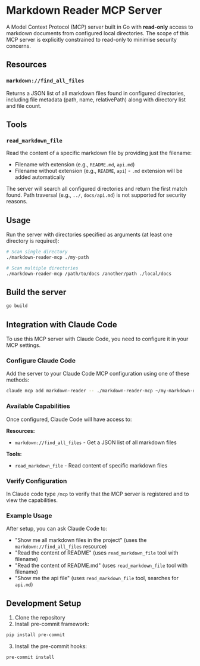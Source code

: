 # Markdown Reader MCP Server

A Model Context Protocol (MCP) server built in Go with **read-only** access to
markdown documents from configured local directories. The scope of this MCP
server is explicitly constrained to read-only to minimise security concerns.

## Resources

### `markdown://find_all_files`

Returns a JSON list of all markdown files found in configured directories,
including file metadata (path, name, relativePath) along with directory list and file count.

## Tools

### `read_markdown_file`

Read the content of a specific markdown file by providing just the filename:

- Filename with extension (e.g., `README.md`, `api.md`)
- Filename without extension (e.g., `README`, `api`) - `.md` extension will be added automatically

The server will search all configured directories and return the first match found.
Path traversal (e.g., `../`, `docs/api.md`) is not supported for security reasons.

## Usage

Run the server with directories specified as arguments (at least one directory is required):

```bash
# Scan single directory
./markdown-reader-mcp ./my-path

# Scan multiple directories
./markdown-reader-mcp /path/to/docs /another/path ./local/docs
```

## Build the server

```bash
go build
```

## Integration with Claude Code

To use this MCP server with Claude Code, you need to configure it in your MCP settings.

### Configure Claude Code

Add the server to your Claude Code MCP configuration using one of these methods:

```bash
claude mcp add markdown-reader -- ./markdown-reader-mcp ~/my-markdown-directory
```

### Available Capabilities

Once configured, Claude Code will have access to:

**Resources:**

- `markdown://find_all_files` - Get a JSON list of all markdown files

**Tools:**

- `read_markdown_file` - Read content of specific markdown files

### Verify Configuration

In Claude code type `/mcp` to verify that the MCP server is registered and to view the capabilities.

### Example Usage

After setup, you can ask Claude Code to:

- "Show me all markdown files in the project" (uses the `markdown://find_all_files` resource)
- "Read the content of README" (uses `read_markdown_file` tool with filename)
- "Read the content of README.md" (uses `read_markdown_file` tool with filename)
- "Show me the api file" (uses `read_markdown_file` tool, searches for `api.md`)

## Development Setup

1. Clone the repository
2. Install pre-commit framework:

```bash
pip install pre-commit
```

3. Install the pre-commit hooks:

```bash
pre-commit install
```
